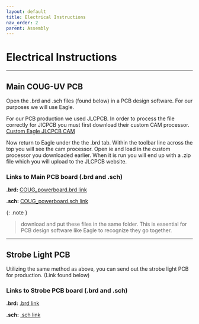 ```yaml
---
layout: default
title: Electrical Instructions
nav_order: 2
parent: Assembly
---
```


# Electrical Instructions

---
## Main COUG-UV PCB

Open the .brd and .sch files (found below) in a PCB design software. For our purposes we will use Eagle.

For our PCB production we used JLCPCB. In order to process the file correctly for JlCPCB you must first download their custom CAM processor. [Custom Eagle JLCPCB CAM](https://jlcpcb.com/help/article/9-How-to-Generate-Gerber-and-Drill-Files-in-Autodesk-Eagle)

Now return to Eagle under the the .brd tab. Within the toolbar line across the top you will see the cam processor. Open ie and load in the custom processor you downloaded earlier. When it is run you will end up with a .zip file which you will upload to the JLCPCB website.


### Links to Main PCB board (.brd and .sch)

**.brd:**
[COUG_powerboard.brd link](https://byu.box.com/s/raniskul3jnl1tf10c4lscgmdiiq0gin)

**.sch:**
[COUG_powerboard.sch link](https://byu.box.com/s/jcqulffcyls4dua039p1142ic2lz8b0v)

{: .note }
> download and put these files in the same folder. This is essential for PCB design software like Eagle to recognize they go together.

---

## Strobe Light PCB

Utilizing the same method as above, you can send out the strobe light PCB for production. (Link found below)

### Links to Strobe PCB board (.brd and .sch)

**.brd:**
[.brd link](https://byu.box.com/s/raniskul3jnl1tf10c4lscgmdiiq0gin)

**.sch:**
[.sch link](https://byu.box.com/s/jcqulffcyls4dua039p1142ic2lz8b0v)